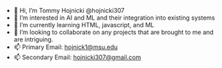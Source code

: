 - 👋 Hi, I’m Tommy Hojnicki @hojnicki307 
- 👀 I’m interested in AI and ML and their integration into existing systems
- 🌱 I’m currently learning HTML, javascript, and ML
- 💞️ I’m looking to collaborate on any projects that are brought to me and are intriguing.
- 📫 Primary Email: hojnick1@msu.edu 
- 📫 Secondary Email: hojnicki307@gmail.com

<!---
hojnicki307/hojnicki307 is a ✨ special ✨ repository because its `README.md` (this file) appears on your GitHub profile.
You can click the Preview link to take a look at your changes.
--->
